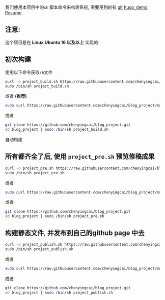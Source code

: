 我们使用本项目中的`sh` 脚本命令来构建系统, 需要用到的有 [git]() [hugo_demo]() [Resume]()

## 注意:
   这个项目是在 **Linux Ubuntu 16 以及以上** 实现的

## 初次构建
使用以下命令获取`sh`文件

```sh
curl -o project_build.sh https://raw.githubusercontent.com/chenyingcai/blog_project/master/project_build.sh
sudo /bin/sh project_build.sh
```
或者 **(推荐)**

```sh
sudo curl https://raw.githubusercontent.com/chenyingcai/blog_project/master/project_build.sh | bash
```

或者

```sh
git clone https://github.com/chenyingcai/blog_project.git
cd blog_project | sudo /bin/sh project_build.sh
```
自动构建

## 所有都齐全了后, 使用 `project_pre.sh` 预览修稿成果

```sh
curl -o project_pre.sh https://raw.githubusercontent.com/chenyingcai/blog_project/master/project_pre.sh
sudo /bin/sh project_pre.sh
```
或者

```sh
sudo curl https://raw.githubusercontent.com/chenyingcai/blog_project/master/project_pre.sh | bash
```

或者

```sh
git clone https://github.com/chenyingcai/blog_project.git
cd blog_project | sudo /bin/sh project_pre.sh
```

## 构建静态文件, 并发布到自己的github page 中去

```sh
curl -o project_publish.sh https://raw.githubusercontent.com/chenyingcai/blog_project/master/project_publish.sh
sudo /bin/sh project_publish.sh
```
或者

```sh
sudo curl https://raw.githubusercontent.com/chenyingcai/blog_project/master/project_publish.sh | bash
```

或者

```sh
git clone https://github.com/chenyingcai/blog_project.git
cd blog_project | sudo /bin/sh project_publish.sh
```
